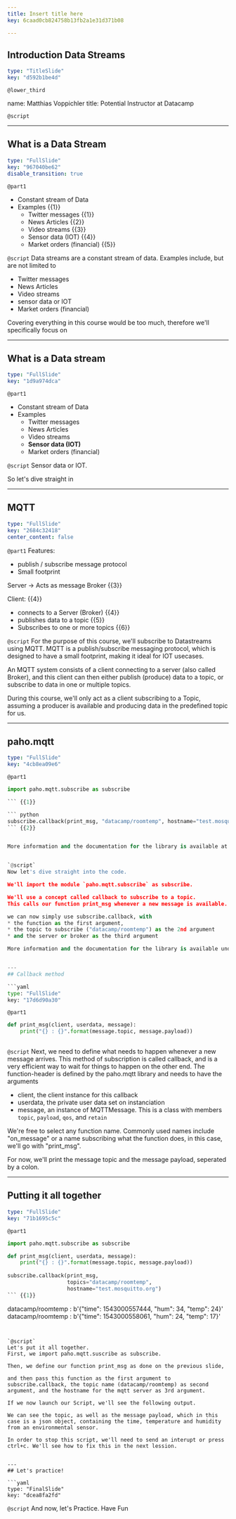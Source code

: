 ```yaml
---
title: Insert title here
key: 6caad0cb824758b13fb2a1e31d371b08

---
```

## Introduction Data Streams

```yaml
type: "TitleSlide"
key: "d592b1be4d"
```

`@lower_third`

name: Matthias Voppichler
title: Potential Instructor at Datacamp


`@script`



---
## What is a Data Stream

```yaml
type: "FullSlide"
key: "967040be62"
disable_transition: true
```

`@part1`
* Constant stream of Data
* Examples {{1}}
  * Twitter messages {{1}}
  * News Articles {{2}}
  * Video streams {{3}}
  * Sensor data (IOT) {{4}}
  * Market orders (financial) {{5}}


`@script`
Data streams are a constant stream of data.
Examples include, but are not limited to
  * Twitter messages
  * News Articles
  * Video streams
  * sensor data or IOT
  * Market orders (financial)

Covering everything in this course would be too much, therefore we'll specifically focus on


---
## What is a Data stream

```yaml
type: "FullSlide"
key: "1d9a974dca"
```

`@part1`
* Constant stream of Data
* Examples
  * Twitter messages
  * News Articles
  * Video streams
  * **Sensor data (IOT)**
  * Market orders (financial)


`@script`
Sensor data or IOT. 

So let's dive straight in


---
## MQTT

```yaml
type: "FullSlide"
key: "2684c32418"
center_content: false
```

`@part1`
Features: 
* publish / subscribe message protocol
* Small footprint

Server -> Acts as message Broker {{3}}

Client: {{4}}
* connects to a Server (Broker) {{4}}
* publishes data to a topic  {{5}}
* Subscribes to one or more topics  {{6}}


`@script`
For the purpose of this course, we'll subscribe to Datastreams using MQTT.
MQTT is a publish/subscribe messaging protocol, which is designed to have a small footprint, making it ideal for IOT usecases.

An MQTT system consists of a client connecting to a server (also called Broker), and this client can then either publish (produce) data to a topic, or subscribe to data in one or multiple topics.

During this course, we'll only act as a client subscribing to a Topic, assuming a producer is available and producing data in the predefined topic for us.


---
## paho.mqtt

```yaml
type: "FullSlide"
key: "4cb8ea09e6"
```

`@part1`
``` python
import paho.mqtt.subscribe as subscribe

``` {{1}}

``` python
subscribe.callback(print_msg, "datacamp/roomtemp", hostname="test.mosquitto.org")
``` {{2}}


More information and the documentation for the library is available at github [https://github.com/eclipse/paho.mqtt.python](https://github.com/eclipse/paho.mqtt.python){{3}}


`@script`
Now let's dive straight into the code.

We'll import the module `paho.mqtt.subscribe` as subscribe.

We'll use a concept called callback to subscribe to a topic.
This calls our function print_msg whenever a new message is available.

we can now simply use subscribe.callback, with 
* the function as the first argument, 
* the topic to subscribe ("datacamp/roomtemp") as the 2nd argument
* and the server or broker as the third argument

More information and the documentation for the library is available under the projects github page.


---
## Callback method

```yaml
type: "FullSlide"
key: "17d6d90a30"
```

`@part1`
``` python
def print_msg(client, userdata, message):
    print("{} : {}".format(message.topic, message.payload))
        
```


`@script`
Next, we need to define what needs to happen whenever a new message arrives. This method of subscription is called callback, and is a very efficient way to wait for things to happen on the other end.
The function-header is defined by the paho.mqtt library and needs to have the arguments 
* client, the client instance for this callback
* userdata, the private user data set on instanciation
* message, an instance of MQTTMessage. This is a class with members `topic`, `payload`, `qos`, and `retain`

We're free to select any function name. Commonly used names include "on_message" or a name subscribing what the function does, in this case, we'll go with "print_msg".

For now, we'll print the message topic and the message payload, seperated by a colon.


---
## Putting it all together

```yaml
type: "FullSlide"
key: "71b1695c5c"
```

`@part1`
``` python
import paho.mqtt.subscribe as subscribe

def print_msg(client, userdata, message):
    print("{} : {}".format(message.topic, message.payload))
        
subscribe.callback(print_msg, 
                   topics="datacamp/roomtemp", 
                   hostname="test.mosquitto.org")
``` {{1}}


```
datacamp/roomtemp : b'{"time": 1543000557444, "hum": 34, "temp": 24}'
datacamp/roomtemp : b'{"time": 1543000558061, "hum": 24, "temp": 17}'
``` {{2}}


`@script`
Let's put it all together.
First, we import paho.mqtt.suscribe as subscribe.

Then, we define our function print_msg as done on the previous slide,

and then pass this function as the first argument to subscribe.callback, the topic name (datacamp/roomtemp) as second argument, and the hostname for the mqtt server as 3rd argument.

If we now launch our Script, we'll see the following output.

We can see the topic, as well as the message payload, which in this case is a json object, containing the time, temperature and humidity from an environmental sensor.

In order to stop this script, we'll need to send an interupt or press ctrl+c. We'll see how to fix this in the next lession.


---
## Let's practice!

```yaml
type: "FinalSlide"
key: "dcea8fa2fd"
```

`@script`
And now, let's Practice. Have Fun

